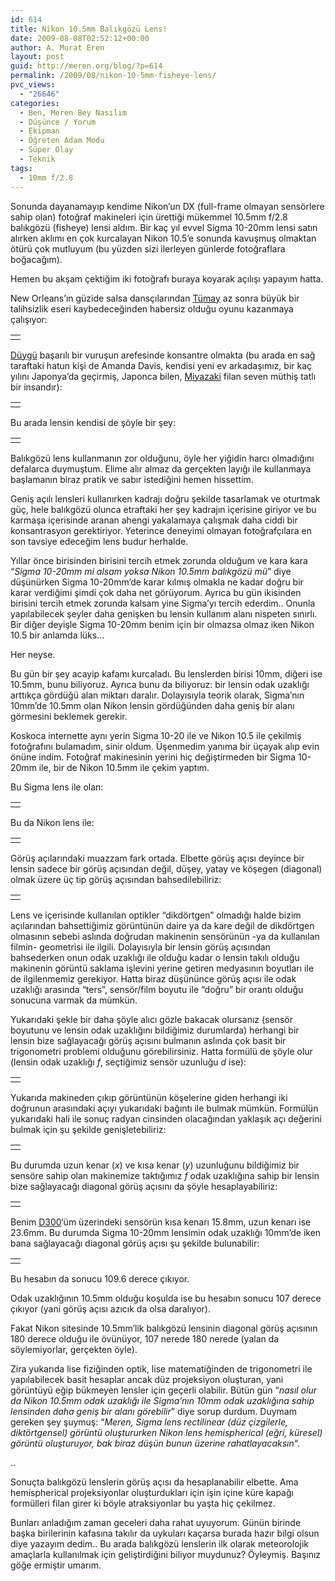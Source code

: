```yaml
---
id: 614
title: Nikon 10.5mm Balıkgözü Lens!
date: 2009-08-08T02:52:12+00:00
author: A. Murat Eren
layout: post
guid: http://meren.org/blog/?p=614
permalink: /2009/08/nikon-10-5mm-fisheye-lens/
pvc_views:
  - "26646"
categories:
  - Ben, Meren Bey Nasılım
  - Düşünce / Yorum
  - Ekipman
  - Öğreten Adam Modu
  - Süper Olay
  - Teknik
tags:
  - 10mm f/2.8
---
```

Sonunda dayanamayıp kendime Nikon&#8217;un DX (full-frame olmayan sensörlere sahip olan) fotoğraf makineleri için ürettiği mükemmel 10.5mm f/2.8 balıkgözü (fisheye) lensi aldım. Bir kaç yıl evvel Sigma 10-20mm lensi satın alırken aklımı en çok kurcalayan Nikon 10.5&#8217;e sonunda kavuşmuş olmaktan ötürü çok mutluyum (bu yüzden sizi ilerleyen günlerde fotoğraflara boğacağım).

Hemen bu akşam çektiğim iki fotoğrafı buraya koyarak açılışı yapayım hatta.

New Orleans&#8217;ın güzide salsa dansçılarından [Tümay](http://tumaytunur.com/blog/) az sonra büyük bir talihsizlik eseri kaybedeceğinden habersiz olduğu oyunu kazanmaya çalışıyor:

<table border="0" width="100%">
  <tr>
    <td align="center">
      <img src="http://lh4.ggpht.com/_x7Afx6WcB1c/Sn0ikPMmTII/AAAAAAAAGH0/Soa4c38tpuM/s800/DSC_0260.jpg" alt="" />
    </td>
  </tr>
</table>

[Düygü](http://biyolokum.com) başarılı bir vuruşun arefesinde konsantre olmakta (bu arada en sağ taraftaki hatun kişi de Amanda Davis, kendisi yeni ev arkadaşımız, bir kaç yılını Japonya&#8217;da geçirmiş, Japonca bilen, [Miyazaki](http://en.wikipedia.org/wiki/Hayao_Miyazaki) filan seven müthiş tatlı bir insandır):

<table border="0" width="100%">
  <tr>
    <td align="center">
      <img src="http://lh5.ggpht.com/_x7Afx6WcB1c/Sn0CvE575JI/AAAAAAAAGHU/ZVzOYd-WvIc/s800/DSC_0270.JPG" alt="" />
    </td>
  </tr>
</table>

Bu arada lensin kendisi de şöyle bir şey:

<table border="0" width="100%">
  <tr>
    <td align="center">
      <img title=" Nikon 10.5mm f/2.8G ED AF DX Fisheye Nikkor Lens" src="http://lh5.ggpht.com/_x7Afx6WcB1c/Sn0DTaEa2LI/AAAAAAAAGHY/trVrj2Dxbzg/s800/105mmfisheye.jpg" alt="" />
    </td>
  </tr>
</table>

Balıkgözü lens kullanmanın zor olduğunu, öyle her yiğidin harcı olmadığını defalarca duymuştum. Elime alır almaz da gerçekten layığı ile kullanmaya başlamanın biraz pratik ve sabır istediğini hemen hissettim.

Geniş açılı lensleri kullanırken kadrajı doğru şekilde tasarlamak ve oturtmak güç, hele balıkgözü olunca etraftaki her şey kadrajın içerisine giriyor ve bu karmaşa içerisinde aranan ahengi yakalamaya çalışmak daha ciddi bir konsantrasyon gerektiriyor. Yeterince deneyimi olmayan fotoğrafçılara en son tavsiye edeceğim lens budur herhalde.

Yıllar önce birisinden birisini tercih etmek zorunda olduğum ve kara kara &#8220;_Sigma 10-20mm mi alsam yoksa Nikon 10.5mm balıkgözü mü_&#8221; diye düşünürken Sigma 10-20mm&#8217;de karar kılmış olmakla ne kadar doğru bir karar verdiğimi şimdi çok daha net görüyorum. Ayrıca bu gün ikisinden birisini tercih etmek zorunda kalsam yine Sigma&#8217;yı tercih ederdim.. Onunla yapılabilecek şeyler daha genişken bu lensin kullanım alanı nispeten sınırlı. Bir diğer deyişle Sigma 10-20mm benim için bir olmazsa olmaz iken Nikon 10.5 bir anlamda lüks&#8230;

Her neyse.

Bu gün bir şey acayip kafamı kurcaladı. Bu lenslerden birisi 10mm, diğeri ise 10.5mm, bunu biliyoruz. Ayrıca bunu da biliyoruz: bir lensin odak uzaklığı arttıkça gördüğü alan miktarı daralır. Dolayısıyla teorik olarak, Sigma&#8217;nın 10mm&#8217;de 10.5mm olan Nikon lensin gördüğünden daha geniş bir alanı görmesini beklemek gerekir.

Koskoca internette aynı yerin Sigma 10-20 ile ve Nikon 10.5 ile çekilmiş fotoğrafını bulamadım, sinir oldum. Üşenmedim yanıma bir üçayak alıp evin önüne indim. Fotoğraf makinesinin yerini hiç değiştirmeden bir Sigma 10-20mm ile, bir de Nikon 10.5mm ile çekim yaptım.

Bu Sigma lens ile olan:

<table border="0" width="100%">
  <tr>
    <td align="center">
      <img title="Sigma 10-20mm lens ile (f = 10mm iken)" src="http://lh3.ggpht.com/_x7Afx6WcB1c/Sn0CujCDUVI/AAAAAAAAGHM/X2PxeXgnIio/s800/DSC_0211.JPG" alt="" />
    </td>
  </tr>
</table>

Bu da Nikon lens ile:

<table border="0" width="100%">
  <tr>
    <td align="center">
      <img title="Nikon 10.5mm ile" src="http://lh6.ggpht.com/_x7Afx6WcB1c/Sn0CujqCyYI/AAAAAAAAGHI/KhWD_NVsbXg/s800/DSC_0210.JPG" alt="" />
    </td>
  </tr>
</table>

Görüş açılarındaki muazzam fark ortada. Elbette görüş açısı deyince bir lensin sadece bir görüş açısından değil, düşey, yatay ve köşegen (diagonal) olmak üzere üç tip görüş açısından bahsedilebiliriz:

<table border="0" width="100%">
  <tr>
    <td align="center">
      <img title="Yatay, düşey ve diagonal görüş açıları" src="http://upload.wikimedia.org/wikipedia/en/thumb/7/72/Angle_of_view.svg/425px-Angle_of_view.svg.png" alt="" />
    </td>
  </tr>
</table>

Lens ve içerisinde kullanılan optikler &#8220;dikdörtgen&#8221; olmadığı halde bizim açılarından bahsettiğimiz görüntünün daire ya da kare değil de dikdörtgen olmasının sebebi aslında doğrudan makinenin sensörünün -ya da kullanılan filmin- geometrisi ile ilgili. Dolayısıyla bir lensin görüş açısından bahsederken onun odak uzaklığı ile olduğu kadar o lensin takılı olduğu makinenin görüntü saklama işlevini yerine getiren medyasının boyutları ile de ilgilenmemiz gerekiyor. Hatta biraz düşününce görüş açısı ile odak uzaklığı arasında &#8220;ters&#8221;, sensör/film boyutu ile &#8220;doğru&#8221; bir orantı olduğu sonucuna varmak da mümkün.

Yukarıdaki şekle bir daha şöyle alıcı gözle bakacak olursanız (sensör boyutunu ve lensin odak uzaklığını bildiğimiz durumlarda) herhangi bir lensin bize sağlayacağı görüş açısını bulmanın aslında çok basit bir trigonometri problemi olduğunu görebilirsiniz. Hatta formülü de şöyle olur (lensin odak uzaklığı _f_, seçtiğimiz sensör uzunluğu _d_ ise):

<table border="0" width="100%">
  <tr>
    <td align="center">
      <img title="Radyan cinsinden görüş açısı" src="http://lh6.ggpht.com/_x7Afx6WcB1c/Sn0RhIIMksI/AAAAAAAAGHk/hUfPGQdI7iw/s800/gorusacisiradyan.gif" alt="" />
    </td>
  </tr>
</table>

Yukarıda makineden çıkıp görüntünün köşelerine giden herhangi iki doğrunun arasındaki açıyı yukarıdaki bağıntı ile bulmak mümkün. Formülün yukarıdaki hali ile sonuç radyan cinsinden olacağından yaklaşık açı değerini bulmak için şu şekilde genişletebiliriz:

<table border="0" width="100%">
  <tr>
    <td align="center">
      <img title="Derece cinsinden görüş açısı" src="http://lh3.ggpht.com/_x7Afx6WcB1c/Sn0Rgx26x7I/AAAAAAAAGHg/D2IX2R9bDFs/s800/gorusacisiderece.gif" alt="" />
    </td>
  </tr>
</table>

Bu durumda uzun kenar (_x_) ve kısa kenar (_y_) uzunluğunu bildiğimiz bir sensöre sahip olan makinemize taktığımız _f_ odak uzaklığına sahip bir lensin bize sağlayacağı diagonal görüş açısını da şöyle hesaplayabiliriz:

<table border="0" width="100%">
  <tr>
    <td align="center">
      <img title="Derece cinsinden görüş açısı" src="http://lh4.ggpht.com/_x7Afx6WcB1c/Sn0UUMGO61I/AAAAAAAAGHo/klIJK_MTM8k/s800/gorusacisidereceuzunkisa.gif" alt="" />
    </td>
  </tr>
</table>

Benim [D300](http://meren.org/blog/2008/12/nikon-d300/)&#8216;üm üzerindeki sensörün kısa kenarı 15.8mm, uzun kenarı ise 23.6mm. Bu durumda Sigma 10-20mm lensimin odak uzaklığı 10mm&#8217;de iken bana sağlayacağı diagonal görüş açısı şu şekilde bulunabilir:

<table border="0" width="100%">
  <tr>
    <td align="center">
      <img title="Nikon D300 üzerindeki Sigma 10-20mm lensin maksimum diagonal görüş açısı" src="http://lh4.ggpht.com/_x7Afx6WcB1c/Sn0VYDgiduI/AAAAAAAAGHs/ewqkr-5HfwM/s800/sigmadiagonalgorusacisi.gif" alt="" />
    </td>
  </tr>
</table>

Bu hesabın da sonucu 109.6 derece çıkıyor.

Odak uzaklığının 10.5mm olduğu koşulda ise bu hesabın sonucu 107 derece çıkıyor (yani görüş açısı azıcık da olsa daralıyor).

Fakat Nikon sitesinde 10.5mm&#8217;lik balıkgözü lensinin diagonal görüş açısının 180 derece olduğu ile övünüyor, 107 nerede 180 nerede (yalan da söylemiyorlar, gerçekten öyle).

Zira yukarıda lise fiziğinden optik, lise matematiğinden de trigonometri ile yapılabilecek basit hesaplar ancak düz projeksiyon oluşturan, yani görüntüyü eğip bükmeyen lensler için geçerli olabilir. Bütün gün &#8220;_nasıl olur da Nikon 10.5mm odak uzaklığı ile Sigma&#8217;nın 10mm odak uzaklığına sahip lensinden daha geniş bir alanı görebilir_&#8221; diye sorup durdum. Duymam gereken şey şuymuş: &#8220;_Meren, Sigma lens rectilinear (düz çizgilerle, diktörtgensel) görüntü oluştururken Nikon lens hemispherical (eğri, küresel) görüntü oluşturuyor, bak biraz düşün bunun üzerine rahatlayacaksın_&#8220;.

..

Sonuçta balıkgözü lenslerin görüş açısı da hesaplanabilir elbette. Ama hemispherical projeksiyonlar oluşturdukları için işin içine küre kapağı formülleri filan girer ki böyle atraksiyonlar bu yaşta hiç çekilmez.

Bunları anladığım zaman geceleri daha rahat uyuyorum. Günün birinde başka birilerinin kafasına takılır da uykuları kaçarsa burada hazır bilgi olsun diye yazayım dedim.. Bu arada balıkgözü lenslerin ilk olarak meteorolojik amaçlarla kullanılmak için geliştirdiğini biliyor muydunuz? Öyleymiş. Başınız göğe ermiştir umarım.